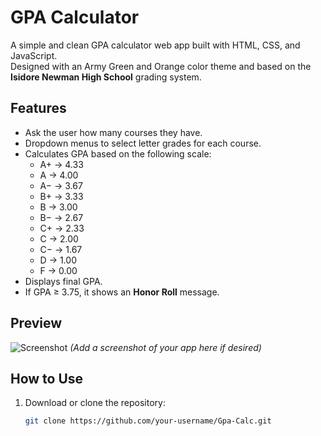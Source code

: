 # GPA Calculator

A simple and clean GPA calculator web app built with HTML, CSS, and JavaScript.  
Designed with an Army Green and Orange color theme and based on the **Isidore Newman High School** grading system.

## Features

- Ask the user how many courses they have.
- Dropdown menus to select letter grades for each course.
- Calculates GPA based on the following scale:
  - A+ → 4.33  
  - A  → 4.00  
  - A− → 3.67  
  - B+ → 3.33  
  - B  → 3.00  
  - B− → 2.67  
  - C+ → 2.33  
  - C  → 2.00  
  - C− → 1.67  
  - D  → 1.00  
  - F  → 0.00
- Displays final GPA.
- If GPA ≥ 3.75, it shows an **Honor Roll** message.

## Preview

![Screenshot](screenshot.png) *(Add a screenshot of your app here if desired)*

## How to Use

1. Download or clone the repository:
   ```bash
   git clone https://github.com/your-username/Gpa-Calc.git
